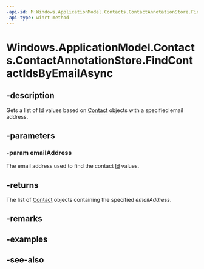 ----api-id: M:Windows.ApplicationModel.Contacts.ContactAnnotationStore.FindContactIdsByEmailAsync(System.String)
-api-type: winrt method
---<!-- Method syntaxpublic Windows.Foundation.IAsyncOperation<Windows.Foundation.Collections.IVectorView<string>> FindContactIdsByEmailAsync(System.String emailAddress)--># Windows.ApplicationModel.Contacts.ContactAnnotationStore.FindContactIdsByEmailAsync## -descriptionGets a list of [Id](contact_id.md) values based on [Contact](contact.md) objects with a specified email address.## -parameters### -param emailAddressThe email address used to find the contact [Id](contact_id.md) values.## -returnsThe list of [Contact](contact.md) objects containing the specified *emailAddress*.## -remarks## -examples## -see-also